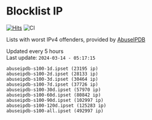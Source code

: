 # Blocklist IP

[![Hits](https://hits.seeyoufarm.com/api/count/incr/badge.svg?url=https%3A%2F%2Fgithub.com%2Fborestad%2Fblocklist-ip%2F&count_bg=%2379C83D&title_bg=%23555555&icon=&icon_color=%23E7E7E7&title=hits&edge_flat=false)](https://hits.seeyoufarm.com)  ![CI](https://img.shields.io/github/workflow/status/borestad/blocklist-ip/CI?style=flat-square)

Lists with worst IPv4 offenders, provided by [AbuseIPDB](https://www.abuseipdb.com/)

<!-- FOOTER-PLACEHOLDER -->
Updated every 5 hours<br>
Last update: `2024-03-14 - 05:17:15`
```
abuseipdb-s100-1d.ipset (23195 ip)
abuseipdb-s100-2d.ipset (28133 ip)
abuseipdb-s100-3d.ipset (30464 ip)
abuseipdb-s100-7d.ipset (37726 ip)
abuseipdb-s100-30d.ipset (57970 ip)
abuseipdb-s100-60d.ipset (80842 ip)
abuseipdb-s100-90d.ipset (102997 ip)
abuseipdb-s100-120d.ipset (125283 ip)
abuseipdb-s100-all.ipset (492997 ip)
```
